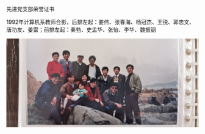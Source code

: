 先进党支部荣誉证书


1992年计算机系教师合影，后排左起：姜伟、张春海、杨冠杰、王锐、郭忠文、唐功友、姜雷；前排左起：秦勃、史孟华、张怡、李华、魏振钢

![1992年计算机系教师合影](2020-06-28_09-55-44_161.jpg "1992年计算机系教师合影")
